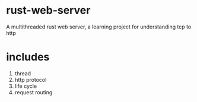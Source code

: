 # rust-web-server
A multithreaded rust web server, a learning project for understanding tcp to http
# includes
1. thread
2. http protocol
3. life cycle
4. request routing